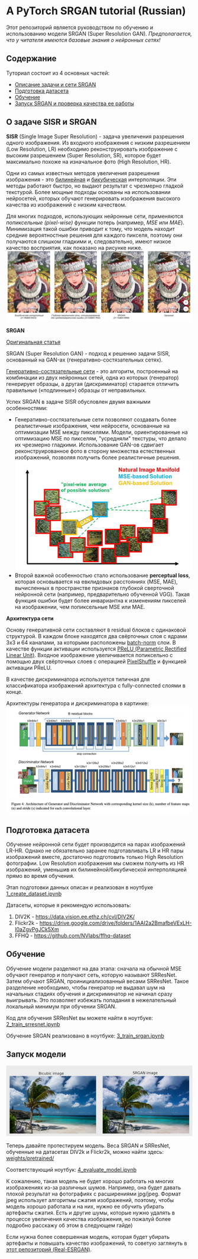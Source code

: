 # A PyTorch SRGAN tutorial (Russian)

Этот репозиторий является руководством по обучению и использованию модели SRGAN (Super Resolution GAN). 
*Предполагается, что у читателя имеются базовые знания о нейронных сетях!*

## Содержание
Туториал состоит из 4 основных частей:

- [Описание задачи и сети SRGAN](https://github.com/boomb0om/PyTorch-SRGAN-tutorial#%D0%BE-%D0%B7%D0%B0%D0%B4%D0%B0%D1%87%D0%B5-sisr-%D0%B8-srgan)
- [Подготовка датасета](https://github.com/boomb0om/PyTorch-SRGAN-tutorial#%D0%BF%D0%BE%D0%B4%D0%B3%D0%BE%D1%82%D0%BE%D0%B2%D0%BA%D0%B0-%D0%B4%D0%B0%D1%82%D0%B0%D1%81%D0%B5%D1%82%D0%B0)
- [Обучение](https://github.com/boomb0om/PyTorch-SRGAN-tutorial#%D0%BE%D0%B1%D1%83%D1%87%D0%B5%D0%BD%D0%B8%D0%B5)
- [Запуск SRGAN и проверка качества ее работы](https://github.com/boomb0om/PyTorch-SRGAN-tutorial#%D0%B7%D0%B0%D0%BF%D1%83%D1%81%D0%BA-%D0%BC%D0%BE%D0%B4%D0%B5%D0%BB%D0%B8)

## О задаче SISR и SRGAN

**SISR** (Single Image Super Resolution) - задача увеличения разрешения *одного* изображения. Из входного изображения с низким разрешением (Low Resolution, LR) необходимо реконструировать изображение с высоким разрешением (Super Resolution, SR), которое будет максимально похоже на изначальное фото (High Resolution, HR).

Одни из самых известных методов увеличения разрешения изображения - это [билинейная](https://ru.wikipedia.org/wiki/%D0%91%D0%B8%D0%BB%D0%B8%D0%BD%D0%B5%D0%B9%D0%BD%D0%B0%D1%8F_%D0%B8%D0%BD%D1%82%D0%B5%D1%80%D0%BF%D0%BE%D0%BB%D1%8F%D1%86%D0%B8%D1%8F) и [бикубическая](https://ru.wikipedia.org/wiki/%D0%91%D0%B8%D0%BA%D1%83%D0%B1%D0%B8%D1%87%D0%B5%D1%81%D0%BA%D0%B0%D1%8F_%D0%B8%D0%BD%D1%82%D0%B5%D1%80%D0%BF%D0%BE%D0%BB%D1%8F%D1%86%D0%B8%D1%8F) интерполяции. Эти методы работают быстро, но выдают результат с чрезмерно гладкой текстурой. Более мощные подходы основаны на использовании нейросетей, которых обучают генерировать изображения высокого качества из изображений с низким качеством. 

Для многих подходов, использующих нейронные сети, применяются *попиксельные (pixel-wise)* функции потерь (например, *MSE* или *MAE*). Минимизация такой ошибки приводит к тому, что модель находит средние вероятностные решения для каждого пикселя, поэтому они получаются слишком гладкими и, следовательно, имеют низкое качество восприятия, как показано на рисунке ниже. <br>
![Различные методы SISR](images/SISR_methods_compare.png)



**SRGAN**

[Оригинальная статья](https://arxiv.org/pdf/1609.04802.pdf)

SRGAN (Super Resolution GAN) - подход к решению задачи SISR, основанный на GAN-ах (генеративно-состязательных сетях).

[Генеративно-состязательные сети](https://ru.wikipedia.org/wiki/%D0%93%D0%B5%D0%BD%D0%B5%D1%80%D0%B0%D1%82%D0%B8%D0%B2%D0%BD%D0%BE-%D1%81%D0%BE%D1%81%D1%82%D1%8F%D0%B7%D0%B0%D1%82%D0%B5%D0%BB%D1%8C%D0%BD%D0%B0%D1%8F_%D1%81%D0%B5%D1%82%D1%8C) - это алгоритм, построенный на комбинации из двух нейронных сетей, одна из которых (генератор) генерирует образцы, а другая (дискриминатор) старается отличить правильные («подлинные») образцы от неправильных.

Успех SRGAN в задаче SISR обусловлен двумя важными особенностями:

- Генеративно-состязательные сети позволяют создавать более реалистичные изображения, чем нейросети, основанные на оптимизации MSE между пикселями. Модели, ориентированные на оптимизацию MSE по пикселям, "усредняли" текстуры, что делало их чрезмерно гладкими.  Использование GAN-ов сдвигает реконструированное фото в сторону множества естественных изображений, позволяя получить более реалистичные решения. <br> ![Alt Распределение возможных фотореалистичных изображений](images/natural_manifold.png)
- Второй важной особенностью стало использование **perceptual loss**, которая основывается на евклидовых расстояниях (MSE, MAE), вычисленных в пространстве признаков глубокой сверточной нейронной сети (например, предварительно обученной VGG). Такая функция ошибки будет более инвариантна к изменениям пикселей на изображении, чем попиксельные MSE или MAE.



**Архитектура сети**

Основу генеративной сети составляют `B` residual блоков с одинаковой структурой. В каждом блоке находятся два свёрточных слоя с ядрами 3x3 и 64 каналами, за которыми расположены [batch-norm](https://habr.com/ru/post/309302/) слои. В качестве функции активации используется [PReLU (Parametric Rectified Linear Unit)](https://congyuzhou.medium.com/prelu-e0bc339d9c01). Входное изображение увеличивается попиксельно с помощью двух свёрточных слоев с операцией [PixelShuffle](https://paperswithcode.com/method/pixelshuffle) и функцией активации PReLU.

В качестве дискриминатора используется типичная для классификатора изображений архитектура с fully-connected слоями в конце.

Архитектуры генератора и дискриминатора в картинке:
![SRGAN structure](images/srgan_architecture.png)

## Подготовка датасета

Обучение нейронной сети будет производится на парах изображений LR-HR. Однако не обязательно заранее подготавливать LR и HR пары изображений вместе, достаточно подготовить только High Resolution фотографии. Low Resolution изображения мы сможем получить из HR изображений, уменьшив их билинейной/бикубической интерполяцией прямо во время обучения.

Этап подготовки данных описан и реализован в ноутбуке [1_create_dataset.ipynb](https://github.com/boomb0om/PyTorch-SRGAN-tutorial/blob/main/1_create_dataset.ipynb)

Датасеты, которые я рекомендую использовать:

1. DIV2K - https://data.vision.ee.ethz.ch/cvl/DIV2K/
3. Flickr2k - https://drive.google.com/drive/folders/1AAI2a2BmafbeVExLH-l0aZgvPgJCk5Xm
4. FFHQ - https://github.com/NVlabs/ffhq-dataset

## Обучение

Обучение модели разделяют на два этапа:  сначала на обычной MSE обучают генератор и получают сеть, которую называют SRResNet. Затем обучают SRGAN, проинициализованный весами SRResNet. Такое разделение необходимо, чтобы генератор не выдавал шум на начальных стадиях обучения и дискриминатор не начинал сразу выигрывать. Это позволяет избежать попадания в нежелательный локальный минимум при обучении SRGAN.

Код для обучения SRResNet вы можете найти в ноутбуке: [2_train_srresnet.ipynb](https://github.com/boomb0om/PyTorch-SRGAN-tutorial/blob/main/2_train_srresnet.ipynb)

Обучение SRGAN реализовано в ноутбуке: [3_train_srgan.ipynb](https://github.com/boomb0om/PyTorch-SRGAN-tutorial/blob/main/3_train_srgan.ipynb)

## Запуск модели

![Сравнение методов апскейла](https://github.com/boomb0om/PyTorch-SRGAN-tutorial/blob/main/images/compare_srgan.png?raw=true)

Теперь давайте протестируем модель. Веса SRGAN и SRResNet, обученные на датасетах DIV2k и Flickr2k, можно найти здесь: [weights/pretrained/](https://github.com/boomb0om/PyTorch-SRGAN-tutorial/tree/main/weights/pretrained)

Соответствующий ноутбук: [4_evaluate_model.ipynb](https://github.com/boomb0om/PyTorch-SRGAN-tutorial/blob/main/4_evaluate_model.ipynb)

К сожалению, такая модель не будет хорошо работать на многих изображениях из-за различных шумов. Например, она будет давать плохой результат на фотографиях с расширениями jpg/jpeg. Формат jpeg использует алгоритмы сжатия изображений, поэтому, чтобы модель хорошо работала и на них, нужно ее обучить убирать артефакты сжатия. Есть и другие шумы, которые нужно удалять в процессе увеличения качества изображения, но пожалуй более подробно расскажу об этом в следующем гайде) 

Если нужна более совершенная модель, которая будет убирать артефакты и повышать качество изображений, то советую заглянуть в [этот репозиторий (Real-ESRGAN)](https://github.com/xinntao/Real-ESRGAN).